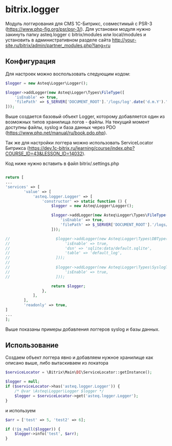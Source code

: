 # bitrix.logger

Модуль логгирования для CMS 1C-Битрикс, совместимый с PSR-3 (https://www.php-fig.org/psr/psr-3/). Для установки модуля нужно закинуть папку asteq.logger с bitrix/modules или local/modules и установить в административном разделе сайта http://your-site.ru/bitrix/admin/partner_modules.php?lang=ru


## Конфигурация

Для настроек можно воспользовать следующим кодом:

```php
$logger = new Asteq\Logger\Logger();

$logger->addLogger(new Asteq\Logger\Types\FileType([
    'isEnable' => true,
    'filePath' => $_SERVER['DOCUMENT_ROOT'].'/logs/log'.date('d.m.Y').".txt",
]));
```

Выше создается базовый объект Logger, которому добавляется один из возможных типов хранилища логов - файлы. На текущий момент доступны файлы, syslog и база данных через PDO (https://www.php.net/manual/ru/book.pdo.php).

Так же для настройки логгера можно использовать ServiceLocator Битрикса (https://dev.1c-bitrix.ru/learning/course/index.php?COURSE_ID=43&LESSON_ID=14032).

Код ниже нужно вставить в файл bitrix/.settings.php 

```php

return [
...
'services' => [
        'value' => [
            'asteq.logger.Logger' => [
                'constructor' => static function () {
                    $logger = new Asteq\Logger\Logger();

                    $logger->addLogger(new Asteq\Logger\Types\FileType([
                        'isEnable' => true,
                        'filePath' => $_SERVER['DOCUMENT_ROOT'].'/logs/log'.date('d.m.Y').".txt",
                    ]));

//                    $logger->addLogger(new Asteq\Logger\Types\DBType([
//                        'isEnable' => true,
//                        'dsn' => 'sqlite:data/default.sqlite',
//                        'table' => 'default_log',
//                    ]));
//
//                    $logger->addLogger(new Asteq\Logger\Types\SyslogType([
//                        'isEnable' => true,
//                    ]));

                    return $logger;
                },
            ],
        ],
        'readonly' => true,
]
...
];

```

Выше показаны примеры добавления логгеров syslog и базы данных.

## Использование

Создаем объект логгера явно и добавляем нужное хранилище как описано выше, либо вытаскиваем из локатора

```php
$serviceLocator = \Bitrix\Main\DI\ServiceLocator::getInstance();

$logger = null;
if ($serviceLocator->has('asteq.logger.Logger')) {
    /* @var \Asteq\Logger\Logger $logger */
    $logger = $serviceLocator->get('asteq.logger.Logger');
}
```
и используем

```php
$arr = ['test' => 5, 'test2' => 6];

if (!is_null($logger)) {
    $logger->info('test', $arr);
}
```


